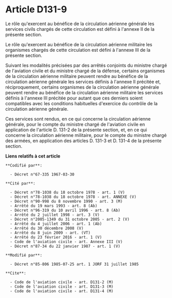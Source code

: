 # Article D131-9

Le rôle qu'exercent au bénéfice de la circulation aérienne générale les services civils chargés de cette circulation est
défini à l'annexe II de la présente section.

Le rôle qu'exercent au bénéfice de la circulation aérienne militaire les organismes chargés de cette circulation est défini à
l'annexe III de la présente section.

Suivant les modalités précisées par des arrêtés conjoints du ministre chargé de l'aviation civile et du ministre chargé de la
défense, certains organismes de la circulation aérienne militaire peuvent rendre au bénéfice de la circulation aérienne
générale les services définis à l'annexe II précitée et, réciproquement, certains organismes de la circulation aérienne
générale peuvent rendre au bénéfice de la circulation aérienne militaire les services définis à l'annexe III précitée pour
autant que ces derniers soient compatibles avec les conditions habituelles d'exercice du contrôle de la circulation aérienne
générale.

Ces services sont rendus, en ce qui concerne la circulation aérienne générale, pour le compte du ministre chargé de
l'aviation civile en application de l'article D. 131-2 de la présente section, et, en ce qui concerne la circulation aérienne
militaire, pour le compte du ministre chargé des armées, en application des articles D. 131-3 et D. 131-4 de la présente
section.

**Liens relatifs à cet article**

	**Codifié par**:

	  - Décret n°67-335 1967-03-30

	**Cité par**:

	  - Décret n°78-1038 du 18 octobre 1978 - art. 1 (V)
	  - Décret n°78-1038 du 18 octobre 1978 - art. ANNEXE (V)
	  - Décret n°90-998 du 8 novembre 1990 - art. 3 (M)
	  - Arrêté du 19 mars 1993 - art. 8 (Ab)
	  - Décret n°96-319 du 10 avril 1996 - art. 8 (Ab)
	  - Arrêté du 2 juillet 1998 - art. 3 (V)
	  - Décret n°2005-1349 du 31 octobre 2005 - art. 2 (V)
	  - Arrêté du 4 juillet 2006 - art. 1 (Ab)
	  - Arrêté du 30 décembre 2008 (V)
	  - Arrêté du 8 juin 2009 - art. (VT)
	  - Arrêté du 23 février 2016 - art. 1 (V)
	  - Code de l'aviation civile - art. Annexe III (V)
	  - Décret n°87-34 du 22 janvier 1987 - art. 1 (V)

	**Modifié par**:

	  - Décret n°85-806 1985-07-25 art. 1 JORF 31 juillet 1985

	**Cite**:

	  - Code de l'aviation civile - art. D131-2 (M)
	  - Code de l'aviation civile - art. D131-3 (M)
	  - Code de l'aviation civile - art. D131-4 (M)
